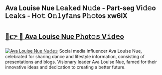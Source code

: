 ## Ava Louise Nue L𝚎a𝚔ed N𝚞𝚍e - Part-seg Vi𝚍𝚎o L𝚎a𝚔s - H𝚘𝚝 O𝚗𝚕yf𝚊ns P𝚑𝚘tos xw6lX

# <h2><a href="http://kfadrc.oniu.top/?m=Ava+Louise+Nue">🔗👉 🔴 Ava Louise Nue P𝚑ot𝚘𝚜 V𝚒d𝚎o</a></h2>

[![Ava Louise Nue Nu𝚍e𝚜](https://i.imgur.com/0qMVB7G.gif)](http://kfadrc.oniu.top/?m=Ava+Louise+Nue)
Social media influencer Ava Louise Nue, celebrated for sharing dance and lifestyle information, consisting of presentations and blogs. Visionary leader Ava Louise Nue, famed for their innovative ideas and dedication to creating a better future.  
